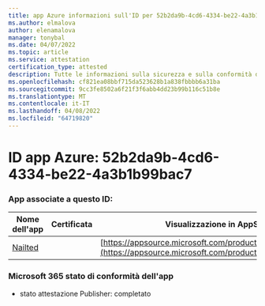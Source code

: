 ```yaml
---
title: app Azure informazioni sull'ID per 52b2da9b-4cd6-4334-be22-4a3b1b99bac7
ms.author: elmalova
author: elenamalova
manager: tonybal
ms.date: 04/07/2022
ms.topic: article
ms.service: attestation
certification_type: attested
description: Tutte le informazioni sulla sicurezza e sulla conformità disponibili per 52b2da9b-4cd6-4334-be22-4a3b1b99bac7.
ms.openlocfilehash: cf821ea08bbf715da523628b1a838fbbbb6a31ba
ms.sourcegitcommit: 9cc3fe8502a6f21f3f6abb4dd23b99b116c51b8e
ms.translationtype: MT
ms.contentlocale: it-IT
ms.lasthandoff: 04/08/2022
ms.locfileid: "64719820"
---
```

# <a name="azure-app-id-52b2da9b-4cd6-4334-be22-4a3b1b99bac7"></a>ID app Azure: 52b2da9b-4cd6-4334-be22-4a3b1b99bac7


### <a name="apps-associated-with-this-id"></a>App associate a questo ID:
| **Nome dell'app** | **Certificata** | **Visualizzazione in AppSource** |
|--------------|---------------|-----------------------|
| [Nailted](../forward/WA200003375.md) |  | [https://appsource.microsoft.com/product/office/WA200003375](https://appsource.microsoft.com/product/office/WA200003375) |

### <a name="microsoft-365-app-compliance-status"></a>Microsoft 365 stato di conformità dell'app
- stato attestazione Publisher: completato
